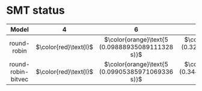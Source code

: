 # SMT status
| $\text{Model}$ | $4$ | $6$ | $8$ | $10$ | $12$ | $14$ | $16$ | $18$ | $20$ |
|:-:| :---:|:---:|:---:|:---:|:---:|:---:|:---:|:---:|:---:|
$\text{round-robin}$ | $\color{red}\text{I}$ | $\color{orange}\text{5 (0.09888935089111328 s)}$ | $\color{orange}\text{7 (0.3235342502593994 s)}$ | $\color{orange}\text{9 (1.125253677368164 s)}$ | $\color{orange}\text{11 (7.405059099197388 s)}$ | $\color{orange}\text{13 (38.23525357246399 s)}$ | $-$ | $-$ | $-$ | 
$\text{round-robin-bitvec}$ | $\color{red}\text{I}$ | $\color{orange}\text{5 (0.09905385971069336 s)}$ | $\color{orange}\text{7 (0.34437084197998047 s)}$ | $\color{orange}\text{9 (0.7740840911865234 s)}$ | $\color{orange}\text{11 (3.6668541431427 s)}$ | $\color{orange}\text{13 (10.474308729171753 s)}$ | $\color{orange}\text{15 (52.426164865493774 s)}$ | $-$ | $-$ | 
